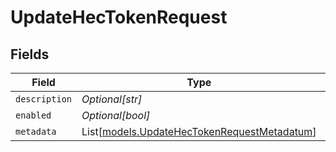 # UpdateHecTokenRequest


## Fields

| Field                                                                                      | Type                                                                                       | Required                                                                                   | Description                                                                                |
| ------------------------------------------------------------------------------------------ | ------------------------------------------------------------------------------------------ | ------------------------------------------------------------------------------------------ | ------------------------------------------------------------------------------------------ |
| `description`                                                                              | *Optional[str]*                                                                            | :heavy_minus_sign:                                                                         | N/A                                                                                        |
| `enabled`                                                                                  | *Optional[bool]*                                                                           | :heavy_minus_sign:                                                                         | N/A                                                                                        |
| `metadata`                                                                                 | List[[models.UpdateHecTokenRequestMetadatum](../models/updatehectokenrequestmetadatum.md)] | :heavy_minus_sign:                                                                         | N/A                                                                                        |